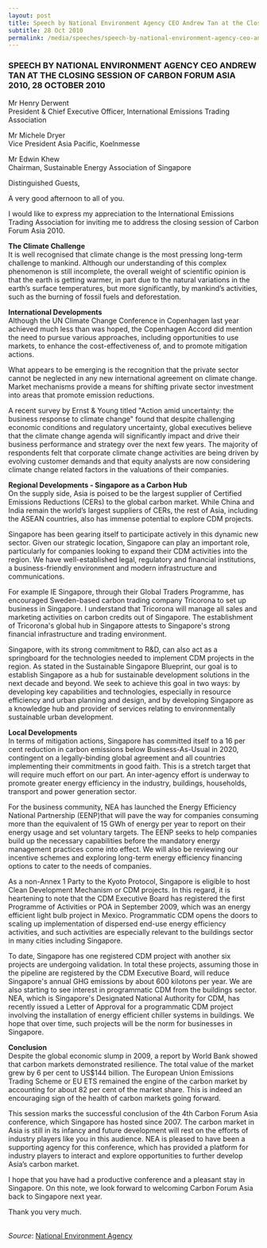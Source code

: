 ```yaml
---
layout: post
title: Speech by National Environment Agency CEO Andrew Tan at the Closing Session of Carbon Forum Asia 2010, 28 October 2010
subtitle: 28 Oct 2010
permalink: /media/speeches/speech-by-national-environment-agency-ceo-andrew-tan-at-the-closing-session-of-carbon-forum-asia-2010-28-october-2010
---
```


### SPEECH BY NATIONAL ENVIRONMENT AGENCY CEO ANDREW TAN AT THE CLOSING SESSION OF CARBON FORUM ASIA 2010, 28 OCTOBER 2010

Mr Henry Derwent  
President & Chief Executive Officer, International Emissions Trading Association

Mr Michele Dryer  
Vice President Asia Pacific, Koelnmesse

Mr Edwin Khew  
Chairman, Sustainable Energy Association of Singapore

Distinguished Guests,

A very good afternoon to all of you.

I would like to express my appreciation to the International Emissions Trading Association for inviting me to address the closing session of Carbon Forum Asia 2010.

**The Climate Challenge**  
It is well recognised that climate change is the most pressing long-term challenge to mankind. Although our understanding of this complex phenomenon is still incomplete, the overall weight of scientific opinion is that the earth is getting warmer, in part due to the natural variations in the earth’s surface temperatures, but more significantly, by mankind’s activities, such as the burning of fossil fuels and deforestation.

**International Developments**  
Although the UN Climate Change Conference in Copenhagen last year achieved much less than was hoped, the Copenhagen Accord did mention the need to pursue various approaches, including opportunities to use markets, to enhance the cost-effectiveness of, and to promote mitigation actions.

What appears to be emerging is the recognition that the private sector cannot be neglected in any new international agreement on climate change. Market mechanisms provide a means for shifting private sector investment into areas that promote emission reductions.

A recent survey by Ernst & Young titled "Action amid uncertainty: the business response to climate change" found that despite challenging economic conditions and regulatory uncertainty, global executives believe that the climate change agenda will significantly impact and drive their business performance and strategy over the next few years. The majority of respondents felt that corporate climate change activities are being driven by evolving customer demands and that equity analysts are now considering climate change related factors in the valuations of their companies.

**Regional Developments - Singapore as a Carbon Hub**  
On the supply side, Asia is poised to be the largest supplier of Certified Emissions Reductions (CERs) to the global carbon market. While China and India remain the world’s largest suppliers of CERs, the rest of Asia, including the ASEAN countries, also has immense potential to explore CDM projects.

Singapore has been gearing itself to participate actively in this dynamic new sector. Given our strategic location, Singapore can play an important role, particularly for companies looking to expand their CDM activities into the region. We have well-established legal, regulatory and financial institutions, a business-friendly environment and modern infrastructure and communications.

For example IE Singapore, through their Global Traders Programme, has encouraged Sweden-based carbon trading company Tricorona to set up business in Singapore. I understand that Tricorona will manage all sales and marketing activities on carbon credits out of Singapore. The establishment of Tricorona's global hub in Singapore attests to Singapore's strong financial infrastructure and trading environment.

Singapore, with its strong commitment to R&D, can also act as a springboard for the technologies needed to implement CDM projects in the region. As stated in the Sustainable Singapore Blueprint, our goal is to establish Singapore as a hub for sustainable development solutions in the next decade and beyond. We seek to achieve this goal in two ways: by developing key capabilities and technologies, especially in resource efficiency and urban planning and design, and by developing Singapore as a knowledge hub and provider of services relating to environmentally sustainable urban development.

**Local Developments**  
In terms of mitigation actions, Singapore has committed itself to a 16 per cent reduction in carbon emissions below Business-As-Usual in 2020, contingent on a legally-binding global agreement and all countries implementing their commitments in good faith. This is a stretch target that will require much effort on our part. An inter-agency effort is underway to promote greater energy efficiency in the industry, buildings, households, transport and power generation sector.

For the business community, NEA has launched the Energy Efficiency National Partnership (EENP)that will pave the way for companies consuming more than the equivalent of 15 GWh of energy per year to report on their energy usage and set voluntary targets. The EENP seeks to help companies build up the necessary capabilities before the mandatory energy management practices come into effect. We will also be reviewing our incentive schemes and exploring long-term energy efficiency financing options to cater to the needs of companies.

As a non-Annex 1 Party to the Kyoto Protocol, Singapore is eligible to host Clean Development Mechanism or CDM projects. In this regard, it is heartening to note that the CDM Executive Board has registered the first Programme of Activities or POA in September 2009, which was an energy efficient light bulb project in Mexico. Programmatic CDM opens the doors to scaling up implementation of dispersed end-use energy efficiency activities, and such activities are especially relevant to the buildings sector in many cities including Singapore.

To date, Singapore has one registered CDM project with another six projects are undergoing validation. In total these projects, assuming those in the pipeline are registered by the CDM Executive Board, will reduce Singapore's annual GHG emissions by about 600 kilotons per year. We are also starting to see interest in programmatic CDM from the buildings sector. NEA, which is Singapore's Designated National Authority for CDM, has recently issued a Letter of Approval for a programmatic CDM project involving the installation of energy efficient chiller systems in buildings. We hope that over time, such projects will be the norm for businesses in Singapore.

**Conclusion**  
Despite the global economic slump in 2009, a report by World Bank showed that carbon markets demonstrated resilience. The total value of the market grew by 6 per cent to US$144 billion. The European Union Emissions Trading Scheme or EU ETS remained the engine of the carbon market by accounting for about 82 per cent of the market share. This is indeed an encouraging sign of the health of carbon markets going forward.

This session marks the successful conclusion of the 4th Carbon Forum Asia conference, which Singapore has hosted since 2007. The carbon market in Asia is still in its infancy and future development will rest on the efforts of industry players like you in this audience. NEA is pleased to have been a supporting agency for this conference, which has provided a platform for industry players to interact and explore opportunities to further develop Asia’s carbon market.

I hope that you have had a productive conference and a pleasant stay in Singapore. On this note, we look forward to welcoming Carbon Forum Asia back to Singapore next year.

Thank you very much.
<br><br>

*Source*: [<a href="https://www.nea.gov.sg/corporate-functions/newsroom/speeches/year/2010/month/10/speech-by-mr-andrew-tan-ceo-national-environment-agency-at-the-closing-session-of-carbon-forum-asia-2010-thursday-28-october-2010-5-45pm-raffles-city-convention-centre" target="_blank">National Environment Agency </a>](https://www.nea.gov.sg/corporate-functions/newsroom/speeches/year/2010/month/10/speech-by-mr-andrew-tan-ceo-national-environment-agency-at-the-closing-session-of-carbon-forum-asia-2010-thursday-28-october-2010-5-45pm-raffles-city-convention-centre)